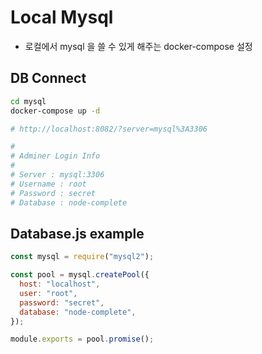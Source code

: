 # Local Mysql
- 로컬에서 mysql 을 쓸 수 있게 해주는 docker-compose 설정

## DB Connect

```bash
cd mysql
docker-compose up -d

# http://localhost:8082/?server=mysql%3A3306

#
# Adminer Login Info
#
# Server : mysql:3306
# Username : root
# Password : secret
# Database : node-complete
```

## Database.js example

```javascript
const mysql = require("mysql2");

const pool = mysql.createPool({
  host: "localhost",
  user: "root",
  password: "secret",
  database: "node-complete",
});

module.exports = pool.promise();
```
